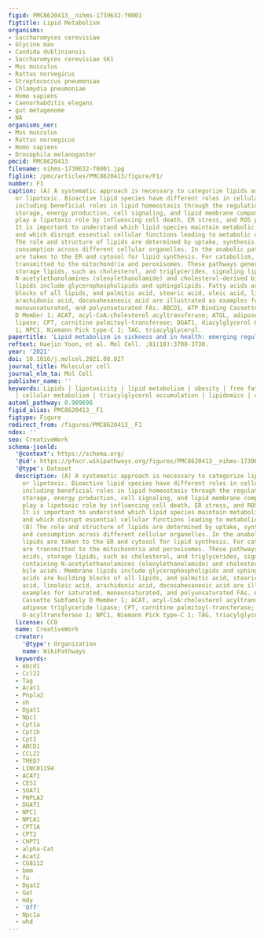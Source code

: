 ```yaml
---
figid: PMC8620413__nihms-1739632-f0001
figtitle: Lipid Metabolism
organisms:
- Saccharomyces cerevisiae
- Glycine max
- Candida dubliniensis
- Saccharomyces cerevisiae SK1
- Mus musculus
- Rattus norvegicus
- Streptococcus pneumoniae
- Chlamydia pneumoniae
- Homo sapiens
- Caenorhabditis elegans
- gut metagenome
- NA
organisms_ner:
- Mus musculus
- Rattus norvegicus
- Homo sapiens
- Drosophila melanogaster
pmcid: PMC8620413
filename: nihms-1739632-f0001.jpg
figlink: /pmc/articles/PMC8620413/figure/F1/
number: F1
caption: (A) A systematic approach is necessary to categorize lipids as beneficial
  or lipotoxic. Bioactive lipid species have different roles in cellular responses,
  including beneficial roles in lipid homeostasis through the regulation of proliferation,
  storage, energy production, cell signaling, and lipid membrane composition. Lipids
  play a lipotoxic role by influencing cell death, ER stress, and ROS production.
  It is important to understand which lipid species maintain metabolic homeostasis
  and which disrupt essential cellular functions leading to metabolic disorders. (B)
  The role and structure of lipids are determined by uptake, synthesis, storage and
  consumption across different cellular organelles. In the anabolic pathway, lipids
  are taken to the ER and cytosol for lipid synthesis. For catabolism, lipids are
  transmitted to the mitochondria and peroxisomes. These pathways generate fatty acids,
  storage lipids, such as cholesterol, and triglycerides, signaling lipids containing
  N-acetylethanolamines (oleoylethanolamide) and cholesterol-derived bile acids. Membrane
  lipids include glycerophospholipids and sphingolipids. Fatty acids are building
  blocks of all lipids, and palmitic acid, stearic acid, oleic acid, linoleic acid,
  arachidonic acid, docosahexaneoic acid are illustrated as examples for saturated,
  monounsaturated, and polyunsaturated FAs. ABCD1, ATP Binding Cassette Subfamily
  D Member 1; ACAT, acyl-CoA:cholesterol acyltransferase; ATGL, adipose triglyceride
  lipase; CPT, carnitine palmitoyl-transferase; DGAT1, diacylglycerol O-acyltransferase
  1; NPC1, Niemann Pick type-C 1; TAG, triacylglycerol.
papertitle: 'Lipid metabolism in sickness and in health: emerging regulators of lipotoxicity.'
reftext: Haejin Yoon, et al. Mol Cell. ;81(18):3708-3730.
year: '2021'
doi: 10.1016/j.molcel.2021.08.027
journal_title: Molecular cell
journal_nlm_ta: Mol Cell
publisher_name: ''
keywords: Lipids | lipotoxicity | lipid metabolism | obesity | free fatty acids (FFAs)
  | cellular metabolism | triacylglycerol accumulation | lipidomics | cancer
automl_pathway: 0.909698
figid_alias: PMC8620413__F1
figtype: Figure
redirect_from: /figures/PMC8620413__F1
ndex: ''
seo: CreativeWork
schema-jsonld:
  '@context': https://schema.org/
  '@id': https://pfocr.wikipathways.org/figures/PMC8620413__nihms-1739632-f0001.html
  '@type': Dataset
  description: (A) A systematic approach is necessary to categorize lipids as beneficial
    or lipotoxic. Bioactive lipid species have different roles in cellular responses,
    including beneficial roles in lipid homeostasis through the regulation of proliferation,
    storage, energy production, cell signaling, and lipid membrane composition. Lipids
    play a lipotoxic role by influencing cell death, ER stress, and ROS production.
    It is important to understand which lipid species maintain metabolic homeostasis
    and which disrupt essential cellular functions leading to metabolic disorders.
    (B) The role and structure of lipids are determined by uptake, synthesis, storage
    and consumption across different cellular organelles. In the anabolic pathway,
    lipids are taken to the ER and cytosol for lipid synthesis. For catabolism, lipids
    are transmitted to the mitochondria and peroxisomes. These pathways generate fatty
    acids, storage lipids, such as cholesterol, and triglycerides, signaling lipids
    containing N-acetylethanolamines (oleoylethanolamide) and cholesterol-derived
    bile acids. Membrane lipids include glycerophospholipids and sphingolipids. Fatty
    acids are building blocks of all lipids, and palmitic acid, stearic acid, oleic
    acid, linoleic acid, arachidonic acid, docosahexaneoic acid are illustrated as
    examples for saturated, monounsaturated, and polyunsaturated FAs. ABCD1, ATP Binding
    Cassette Subfamily D Member 1; ACAT, acyl-CoA:cholesterol acyltransferase; ATGL,
    adipose triglyceride lipase; CPT, carnitine palmitoyl-transferase; DGAT1, diacylglycerol
    O-acyltransferase 1; NPC1, Niemann Pick type-C 1; TAG, triacylglycerol.
  license: CC0
  name: CreativeWork
  creator:
    '@type': Organization
    name: WikiPathways
  keywords:
  - Abcd1
  - Ccl22
  - Tag
  - Acat1
  - Pnpla2
  - oh
  - Dgat1
  - Npc1
  - Cpt1a
  - Cpt1b
  - Cpt2
  - ABCD1
  - CCL22
  - TMED7
  - LINC01194
  - ACAT1
  - CES1
  - SOAT1
  - PNPLA2
  - DGAT1
  - NPC1
  - NPCA1
  - CPT1A
  - CPT2
  - CHPT1
  - alpha-Cat
  - Acat2
  - CG8112
  - bmm
  - fo
  - Dgat2
  - Gat
  - mdy
  - 'Off'
  - Npc1a
  - whd
---
```

